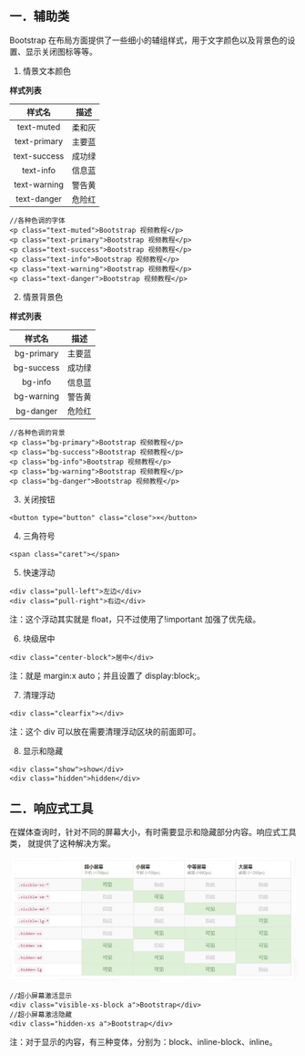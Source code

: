## 一．辅助类

Bootstrap 在布局方面提供了一些细小的辅组样式，用于文字颜色以及背景色的设置、显示关闭图标等等。

1. 情景文本颜色

**样式列表**

|     样式名      |  描述  |
| :----------: | :--: |
|  text-muted  | 柔和灰  |
| text-primary | 主要蓝  |
| text-success | 成功绿  |
|  text-info   | 信息蓝  |
| text-warning | 警告黄  |
| text-danger  | 危险红  |

```
//各种色调的字体
<p class="text-muted">Bootstrap 视频教程</p>
<p class="text-primary">Bootstrap 视频教程</p>
<p class="text-success">Bootstrap 视频教程</p>
<p class="text-info">Bootstrap 视频教程</p>
<p class="text-warning">Bootstrap 视频教程</p>
<p class="text-danger">Bootstrap 视频教程</p>

```

2. 情景背景色

**样式列表**

|    样式名     |  描述  |
| :--------: | :--: |
| bg-primary | 主要蓝  |
| bg-success | 成功绿  |
|  bg-info   | 信息蓝  |
| bg-warning | 警告黄  |
| bg-danger  | 危险红  |

```
//各种色调的背景
<p class="bg-primary">Bootstrap 视频教程</p>
<p class="bg-success">Bootstrap 视频教程</p>
<p class="bg-info">Bootstrap 视频教程</p>
<p class="bg-warning">Bootstrap 视频教程</p>
<p class="bg-danger">Bootstrap 视频教程</p>

```

3. 关闭按钮

```
<button type="button" class="close">×</button>
```

4. 三角符号

```
<span class="caret"></span>
```

5. 快速浮动

```
<div class="pull-left">左边</div>
<div class="pull-right">右边</div>
```

注：这个浮动其实就是 float，只不过使用了!important 加强了优先级。

6. 块级居中

```
<div class="center-block">居中</div>
```

注：就是 margin:x auto；并且设置了 display:block;。

7. 清理浮动

```
<div class="clearfix"></div>
```

注：这个 div 可以放在需要清理浮动区块的前面即可。

8. 显示和隐藏

```
<div class="show">show</div>
<div class="hidden">hidden</div>
```

## 二．响应式工具

在媒体查询时，针对不同的屏幕大小，有时需要显示和隐藏部分内容。响应式工具类，
就提供了这种解决方案。 

![响应式工具](images/响应式工具.png '响应式工具')

```
//超小屏幕激活显示
<div class="visible-xs-block a">Bootstrap</div>
//超小屏幕激活隐藏
<div class="hidden-xs a">Bootstrap</div>
```

注：对于显示的内容，有三种变体，分别为：block、inline-block、inline。 

